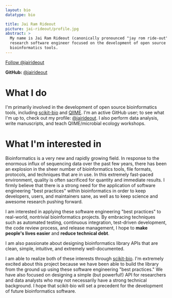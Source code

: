 ```yaml
---
layout: bio
datatype: bio

title: Jai Ram Rideout
picture: jai-rideout/profile.jpg
abstract: >
  My name is Jai Ram Rideout (canonically pronounced "jay rom ride-out"). I am a
  research software engineer focused on the development of open source
  bioinformatics tools.
---
```


<a href="https://twitter.com/jairideout" class="twitter-follow-button" data-show-count="false" data-size="large">Follow @jairideout</a>
<script>!function(d,s,id){var js,fjs=d.getElementsByTagName(s)[0],p=/^http:/.test(d.location)?'http':'https';if(!d.getElementById(id)){js=d.createElement(s);js.id=id;js.src=p+'://platform.twitter.com/widgets.js';fjs.parentNode.insertBefore(js,fjs);}}(document, 'script', 'twitter-wjs');</script>

**GitHub:** [@jairideout](https://github.com/jairideout)

# What I do

I'm primarily involved in the development of open source bioinformatics tools,
including [scikit-bio](http://scikit-bio.org) and [QIIME](http://qiime.org).
I'm an active GitHub user; to see what I'm up to, check out my profile:
[@jairideout](https://github.com/jairideout). I also perform data analysis,
write manuscripts, and teach QIIME/microbial ecology workshops.

# What I'm interested in

Bioinformatics is a very new and rapidly growing field. In response to the
enormous influx of sequencing data over the past few years, there has been an
explosion in the sheer number of bioinformatics tools, file formats, protocols,
and techniques that are in use. In this extremely fast-paced environment,
quality is often sacrificed for quantity and immediate results. I firmly
believe that there is a strong need for the application of software engineering
"best practices" within bioinformatics in order to keep developers, users, and
maintainers sane, as well as to keep science and awesome research pushing
forward.

I am interested in applying these software engineering "best practices" to
real-world, nontrivial bioinformatics projects. By embracing techniques such as
automated testing, continuous integration, test-driven development, the code
review process, and release management, I hope to **make people's lives
easier** and **reduce technical debt**.

I am also passionate about designing bioinformatics library APIs that are
clean, simple, intuitive, and extremely well-documented.

I am able to realize both of these interests through
[scikit-bio](http://scikit-bio.org). I'm extremely excited about this project
because we have been able to build the library from the ground up using these
software engineering "best practices." We have also focused on designing a
simple (but powerful!) API for researchers and data analysts who may not
necessarily have a strong technical background. I hope that scikit-bio will set
a precedent for the development of future bioinformatics software.
